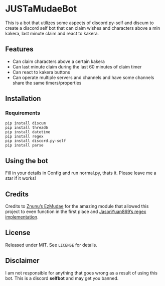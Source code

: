 # JUSTaMudaeBot

This is a bot that utilizes some aspects of discord.py-self and discum to create a discord self bot that can claim wishes and characters above a min kakera, last minute claim and react to kakera. 

## Features
- Can claim characters above a certain kakera 
- Can last minute claim during the last 60 minutes of claim timer
- Can react to kakera buttons
- Can operate multiple servers and channels and have some channels share the same timers/properties

## Installation

### Requirements

```pip install discord.py-self
pip install discum
pip install thread6
pip install datetime
pip install regex
pip install discord.py-self
pip install parse
```
## Using the bot

Fill in your details in Config and run normal.py, thats it. Please leave me a star if it works!

## Credits

Credits to [Znunu’s EzMudae](https://github.com/Znunu/EzMudae) for the amazing module that allowed this project to even function in the first place and [JasonYuan869’s regex implementation](https://github.com/JasonYuan869/AutoWaifuClaimerV3).

## License

Released under MIT. See `LICENSE` for details.

## Disclaimer

I am not responsible for anything that goes wrong as a result of using this bot. This is a discord **selfbot** and may get you banned.
